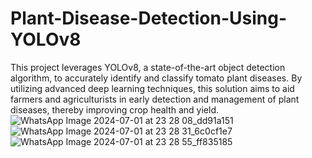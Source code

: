 # Plant-Disease-Detection-Using-YOLOv8
This project leverages YOLOv8, a state-of-the-art object detection algorithm, to accurately identify and classify tomato plant diseases. By utilizing advanced deep learning techniques, this solution aims to aid farmers and agriculturists in early detection and management of plant diseases, thereby improving crop health and yield.
![WhatsApp Image 2024-07-01 at 23 28 08_dd91a151](https://github.com/Azamsaif47/Plant-Disease-Detection-Using-YOLOv8/assets/98682510/c5c00a8b-4d8e-4cab-a24a-c2a22f0764e5)
![WhatsApp Image 2024-07-01 at 23 28 31_6c0cf1e7](https://github.com/Azamsaif47/Plant-Disease-Detection-Using-YOLOv8/assets/98682510/45c3533e-ecca-4582-b54b-46c0c4b2794b)
![WhatsApp Image 2024-07-01 at 23 28 55_ff835185](https://github.com/Azamsaif47/Plant-Disease-Detection-Using-YOLOv8/assets/98682510/2be67609-54ff-4fa7-a330-48e4c54e4549)
